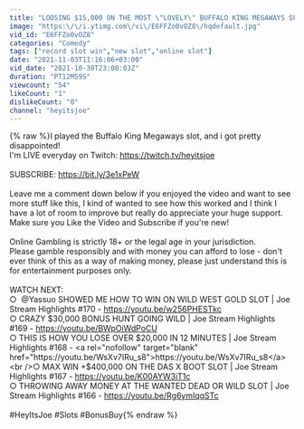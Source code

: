 ```yaml
---
title: "LOOSING $15,000 ON THE MOST \"LOVELY\" BUFFALO KING MEGAWAYS SLOT | Joe Stream Highlights #171"
image: "https:\/\/i.ytimg.com\/vi\/E6FFZo0vOZ8\/hqdefault.jpg"
vid_id: "E6FFZo0vOZ8"
categories: "Comedy"
tags: ["record slot win","new slot","online slot"]
date: "2021-11-03T11:16:06+03:00"
vid_date: "2021-10-30T23:00:03Z"
duration: "PT12M59S"
viewcount: "54"
likeCount: "1"
dislikeCount: "0"
channel: "heyitsjoe"
---
```

{% raw %}I played the Buffalo King Megaways slot, and i got pretty disappointed!<br />I'm LIVE everyday on Twitch: <a rel="nofollow" target="blank" href="https://twitch.tv/heyitsjoe">https://twitch.tv/heyitsjoe</a><br /><br />SUBSCRIBE: <a rel="nofollow" target="blank" href="https://bit.ly/3e1xPeW">https://bit.ly/3e1xPeW</a><br /><br />Leave me a comment down below if you enjoyed the video and want to see more stuff like this, I kind of wanted to see how this worked and I think I have a lot of room to improve but really do appreciate your huge support. Make sure you Like the Video and Subscribe if you're new!<br /><br />Online Gambling is strictly 18+ or the legal age in your jurisdiction.<br />Please gamble responsibly and with money you can afford to lose - don't ever think of this as a way of making money, please just understand this is for entertainment purposes only.<br /><br />WATCH NEXT:<br />○ ​ @Yassuo  SHOWED ME HOW TO WIN ON WILD WEST GOLD SLOT | Joe Stream Highlights #170 - <a rel="nofollow" target="blank" href="https://youtu.be/w256PHESTkc">https://youtu.be/w256PHESTkc</a><br />○ CRAZY $30,000 BONUS HUNT  GOING WILD | Joe Stream Highlights #169 - <a rel="nofollow" target="blank" href="https://youtu.be/BWpOiWdPoCU">https://youtu.be/BWpOiWdPoCU</a><br />○ THIS IS HOW YOU LOSE OVER $20,000 IN 12 MINUTES | Joe Stream Highlights #168 - <a rel="nofollow" target="blank" href="https://youtu.be/WsXv7IRu_s8">https://youtu.be/WsXv7IRu_s8</a><br />○ MAX WIN +$400,000 ON THE DAS X BOOT SLOT | Joe Stream Highlights #167 - <a rel="nofollow" target="blank" href="https://youtu.be/K00AYW3iT1c">https://youtu.be/K00AYW3iT1c</a><br />○ THROWING AWAY MONEY AT THE WANTED DEAD OR WILD SLOT | Joe Stream Highlights #166 - <a rel="nofollow" target="blank" href="https://youtu.be/Rg6ymIqqSTc">https://youtu.be/Rg6ymIqqSTc</a><br /><br />#HeyItsJoe #Slots #BonusBuy{% endraw %}
